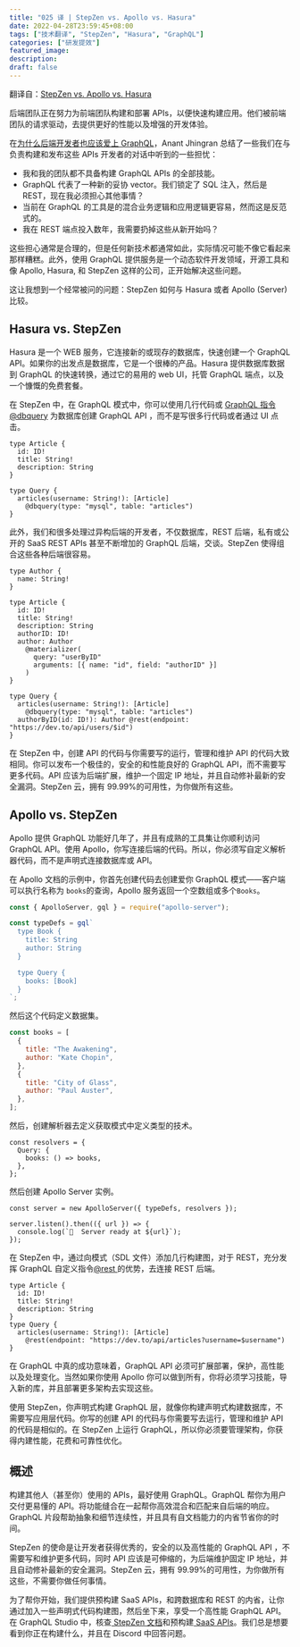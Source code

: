 ```yaml
---
title: "025 译 | StepZen vs. Apollo vs. Hasura"
date: 2022-04-28T23:59:45+08:00
tags: ["技术翻译", "StepZen", "Hasura", "GraphQL"]
categories: ["研发提效"]
featured_image:
description:
draft: false
---
```


翻译自：[StepZen vs. Apollo vs. Hasura](https://stepzen.com/blog/stepzen-hasura-apollo)

后端团队正在努力为前端团队构建和部署 APIs，以便快速构建应用。他们被前端团队的请求驱动，去提供更好的性能以及增强的开发体验。

在[为什么后端开发者也应该爱上 GraphQL](https://thenewstack.io/why-backend-developers-should-fall-in-love-with-graphql-too/)，Anant Jhingran 总结了一些我们在与负责构建和发布这些 APIs 开发者的对话中听到的一些担忧：

- 我和我的团队都不具备构建 GraphQL APIs 的全部技能。
- GraphQL 代表了一种新的妥协 vector。我们锁定了 SQL 注入，然后是 REST，现在我必须担心其他事情？
- 当前在 GraphQL 的工具是的混合业务逻辑和应用逻辑更容易，然而这是反范式的。
- 我在 REST 端点投入数年，我需要扔掉这些从新开始吗？

这些担心通常是合理的，但是任何新技术都通常如此，实际情况可能不像它看起来那样糟糕。此外，使用 GraphQL 提供服务是一个动态软件开发领域，开源工具和像 Apollo, Hasura, 和 StepZen 这样的公司，正开始解决这些问题。

这让我想到一个经常被问的问题：StepZen 如何与 Hasura 或者 Apollo (Server)比较。

## Hasura vs. StepZen

Hasura 是一个 WEB 服务，它连接新的或现存的数据库，快速创建一个 GraphQL API。如果你的出发点是数据库，它是一个很棒的产品。Hasura 提供数据库数据到 GraphQL 的快速转换，通过它的易用的 web UI，托管 GraphQL 端点，以及一个慷慨的免费套餐。

在 StepZen 中，在 GraphQL 模式中，你可以使用几行代码或 [GraphQL 指令 @dbquery](https://stepzen.com/docs/connecting-backends/how-to-connect-a-mysql-database) 为数据库创建 GraphQL API ，而不是写很多行代码或者通过 UI 点击。

```gql
type Article {
  id: ID!
  title: String!
  description: String
}

type Query {
  articles(username: String!): [Article]
    @dbquery(type: "mysql", table: "articles")
}
```

此外，我们和很多处理过异构后端的开发者，不仅数据库，REST 后端，私有或公开的 SaaS REST APIs 甚至不断增加的 GraphQL 后端，交谈。StepZen 使得组合这些各种后端很容易。

```gql
type Author {
  name: String!
}

type Article {
  id: ID!
  title: String!
  description: String
  authorID: ID!
  author: Author
    @materializer(
      query: "userByID"
      arguments: [{ name: "id", field: "authorID" }]
    )
}

type Query {
  articles(username: String!): [Article]
    @dbquery(type: "mysql", table: "articles")
  authorByID(id: ID!): Author @rest(endpoint: "https://dev.to/api/users/$id")
}
```

在 StepZen 中，创建 API 的代码与你需要写的运行，管理和维护 API 的代码大致相同。你可以发布一个极佳的，安全的和性能良好的 GraphQL API，而不需要写更多代码。API 应该为后端扩展，维护一个固定 IP 地址，并且自动修补最新的安全漏洞。StepZen 云，拥有 99.99%的可用性，为你做所有这些。

## Apollo vs. StepZen

Apollo 提供 GraphQL 功能好几年了，并且有成熟的工具集让你顺利访问 GraphQL API。使用 Apollo，你写连接后端的代码。所以，你必须写自定义解析器代码，而不是声明式连接数据库或 API。

在 Apollo 文档的示例中，你首先创建代码去创建爱你 GraphQL 模式——客户端可以执行名称为 `books`的查询，Apollo 服务返回一个空数组或多个`Books`。

```js
const { ApolloServer, gql } = require("apollo-server");

const typeDefs = gql`
  type Book {
    title: String
    author: String
  }

  type Query {
    books: [Book]
  }
`;
```

然后这个代码定义数据集。

```js
const books = [
  {
    title: "The Awakening",
    author: "Kate Chopin",
  },
  {
    title: "City of Glass",
    author: "Paul Auster",
  },
];
```

然后，创建解析器去定义获取模式中定义类型的技术。

```JS
const resolvers = {
  Query: {
    books: () => books,
  },
};
```

然后创建 Apollo Server 实例。

```JS
const server = new ApolloServer({ typeDefs, resolvers });

server.listen().then(({ url }) => {
  console.log(`🚀  Server ready at ${url}`);
});
```

在 StepZen 中，通过向模式（SDL 文件）添加几行构建图，对于 REST，充分发挥 GraphQL 自定义指令[@rest ](https://stepzen.com/docs/connecting-backends/how-to-connect-a-rest-service)的优势，去连接 REST 后端。

```gql
type Article {
  id: ID!
  title: String!
  description: String
}
type Query {
  articles(username: String!): [Article]
    @rest(endpoint: "https://dev.to/api/articles?username=$username")
}
```

在 GraphQL 中真的成功意味着，GraphQL API 必须可扩展部署，保护，高性能以及处理变化。当然如果你使用 Apollo 你可以做到所有，你将必须学习技能，导入新的库，并且部署更多架构去实现这些。

使用 StepZen，你声明式构建 GraphQL 层，就像你构建声明式构建数据库，不需要写应用层代码。你写的创建 API 的代码与你需要写去运行，管理和维护 API 的代码是相似的。在 StepZen 上运行 GraphQL，所以你必须要管理架构，你获得内建性能，花费和可靠性优化。

## 概述

构建其他人（甚至你）使用的 APIs，最好使用 GraphQL。GraphQL 帮你为用户交付更易懂的 API。将功能缝合在一起帮你高效混合和匹配来自后端的响应。GraphQL 片段帮助抽象和细节连续性，并且具有自文档能力的内省节省你的时间。

StepZen 的使命是让开发者获得优秀的，安全的以及高性能的 GraphQL API ，不需要写和维护更多代码，同时 API 应该是可伸缩的，为后端维护固定 IP 地址，并且自动修补最新的安全漏洞。StepZen 云，拥有 99.99%的可用性，为你做所有这些，不需要你做任何事情。

为了帮你开始，我们提供预构建 SaaS APIs，和跨数据库和 REST 的内省，让你通过加入一些声明式代码构建图，然后坐下来，享受一个高性能 GraphQL API。在 GraphQL Studio 中，核查[ StepZen 文档](https://stepzen.com/docs/design-a-graphql-schema)和预构建[ SaaS APIs](https://graphql.stepzen.com/)。我们总是想要看到你正在构建什么，并且在 Discord 中回答问题。
